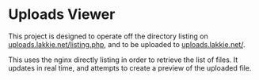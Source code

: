 # Uploads Viewer

This project is designed to operate off the directory listing on [uploads.lakkie.net/listing.php](https://uploads.lakkie.net/listing.php), and to be uploaded to [uploads.lakkie.net/](https://uploads.lakkie.net/).

This uses the nginx directly listing in order to retrieve the list of files. It updates in real time, and attempts to create a preview of the uploaded file.